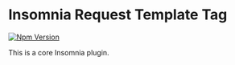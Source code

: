 # Insomnia Request Template Tag

[![Npm Version](https://img.shields.io/npm/v/insomnia-plugin-request.svg)](https://www.npmjs.com/package/insomnia-plugin-request)

This is a core Insomnia plugin.
